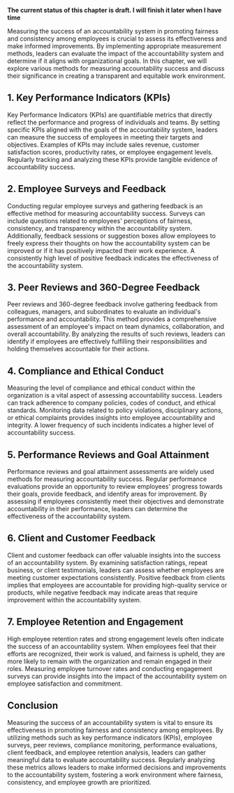 **The current status of this chapter is draft. I will finish it later when I have time**

Measuring the success of an accountability system in promoting fairness and consistency among employees is crucial to assess its effectiveness and make informed improvements. By implementing appropriate measurement methods, leaders can evaluate the impact of the accountability system and determine if it aligns with organizational goals. In this chapter, we will explore various methods for measuring accountability success and discuss their significance in creating a transparent and equitable work environment.

**1. Key Performance Indicators (KPIs)**
----------------------------------------

Key Performance Indicators (KPIs) are quantifiable metrics that directly reflect the performance and progress of individuals and teams. By setting specific KPIs aligned with the goals of the accountability system, leaders can measure the success of employees in meeting their targets and objectives. Examples of KPIs may include sales revenue, customer satisfaction scores, productivity rates, or employee engagement levels. Regularly tracking and analyzing these KPIs provide tangible evidence of accountability success.

**2. Employee Surveys and Feedback**
------------------------------------

Conducting regular employee surveys and gathering feedback is an effective method for measuring accountability success. Surveys can include questions related to employees' perceptions of fairness, consistency, and transparency within the accountability system. Additionally, feedback sessions or suggestion boxes allow employees to freely express their thoughts on how the accountability system can be improved or if it has positively impacted their work experience. A consistently high level of positive feedback indicates the effectiveness of the accountability system.

**3. Peer Reviews and 360-Degree Feedback**
-------------------------------------------

Peer reviews and 360-degree feedback involve gathering feedback from colleagues, managers, and subordinates to evaluate an individual's performance and accountability. This method provides a comprehensive assessment of an employee's impact on team dynamics, collaboration, and overall accountability. By analyzing the results of such reviews, leaders can identify if employees are effectively fulfilling their responsibilities and holding themselves accountable for their actions.

**4. Compliance and Ethical Conduct**
-------------------------------------

Measuring the level of compliance and ethical conduct within the organization is a vital aspect of assessing accountability success. Leaders can track adherence to company policies, codes of conduct, and ethical standards. Monitoring data related to policy violations, disciplinary actions, or ethical complaints provides insights into employee accountability and integrity. A lower frequency of such incidents indicates a higher level of accountability success.

**5. Performance Reviews and Goal Attainment**
----------------------------------------------

Performance reviews and goal attainment assessments are widely used methods for measuring accountability success. Regular performance evaluations provide an opportunity to review employees' progress towards their goals, provide feedback, and identify areas for improvement. By assessing if employees consistently meet their objectives and demonstrate accountability in their performance, leaders can determine the effectiveness of the accountability system.

**6. Client and Customer Feedback**
-----------------------------------

Client and customer feedback can offer valuable insights into the success of an accountability system. By examining satisfaction ratings, repeat business, or client testimonials, leaders can assess whether employees are meeting customer expectations consistently. Positive feedback from clients implies that employees are accountable for providing high-quality service or products, while negative feedback may indicate areas that require improvement within the accountability system.

**7. Employee Retention and Engagement**
----------------------------------------

High employee retention rates and strong engagement levels often indicate the success of an accountability system. When employees feel that their efforts are recognized, their work is valued, and fairness is upheld, they are more likely to remain with the organization and remain engaged in their roles. Measuring employee turnover rates and conducting engagement surveys can provide insights into the impact of the accountability system on employee satisfaction and commitment.

**Conclusion**
--------------

Measuring the success of an accountability system is vital to ensure its effectiveness in promoting fairness and consistency among employees. By utilizing methods such as key performance indicators (KPIs), employee surveys, peer reviews, compliance monitoring, performance evaluations, client feedback, and employee retention analysis, leaders can gather meaningful data to evaluate accountability success. Regularly analyzing these metrics allows leaders to make informed decisions and improvements to the accountability system, fostering a work environment where fairness, consistency, and employee growth are prioritized.

